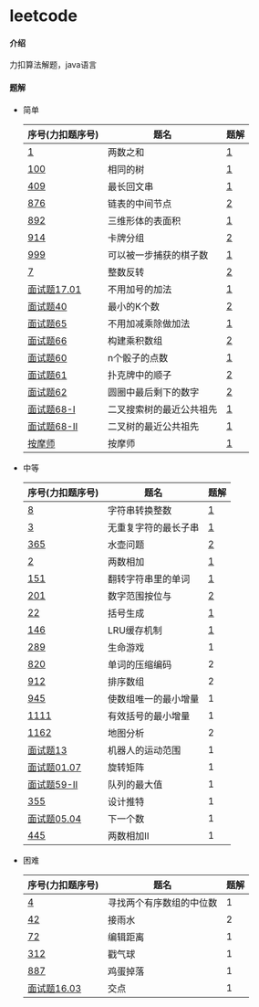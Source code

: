 # leetcode

#### 介绍
力扣算法解题，java语言

#### 题解
   * 简单

     | 序号(力扣题序号)                                             | 题名                     | 题解                                                         |
     | :----------------------------------------------------------- | ------------------------ | ------------------------------------------------------------ |
     | [1](https://leetcode-cn.com/problems/two-sum)                | 两数之和                 | [1](https://github.com/lyf950412/leetcode/blob/master/leetCodeArithmetic/src/main/java/github/lyf/simple/TwoSum.java) |
     | [100](https://leetcode-cn.com/problems/same-tree)            | 相同的树                 | [1](https://github.com/lyf950412/leetcode/blob/master/leetCodeArithmetic/src/main/java/github/lyf/simple/IsSameTree.java) |
     | [409](https://leetcode-cn.com/problems/longest-palindrome)   | 最长回文串               | [1](https://github.com/lyf950412/leetcode/blob/master/leetCodeArithmetic/src/main/java/github/lyf/simple/LongestPalindrome.java) |
     | [876](https://leetcode-cn.com/problems/middle-of-the-linked-list) | 链表的中间节点           | [2](https://github.com/lyf950412/leetcode/blob/master/leetCodeArithmetic/src/main/java/github/lyf/simple/MiddleNode.java) |
     | [892](https://leetcode-cn.com/problems/surface-area-of-3d-shapes) | 三维形体的表面积         | [1](https://github.com/lyf950412/leetcode/blob/master/leetCodeArithmetic/src/main/java/github/lyf/simple/SurfaceArea.java) |
     | [914](https://leetcode-cn.com/problems/x-of-a-kind-in-a-deck-of-cards) | 卡牌分组                 | [2](https://github.com/lyf950412/leetcode/blob/master/leetCodeArithmetic/src/main/java/github/lyf/simple/HasGroupsSizeX.java) |
     | [999](https://leetcode-cn.com/problems/available-captures-for-rook) | 可以被一步捕获的棋子数   | [1](https://github.com/lyf950412/leetcode/blob/master/leetCodeArithmetic/src/main/java/github/lyf/simple/NumRookCaptures.java) |
     | [7](https://leetcode-cn.com/problems/reverse-integer)        | 整数反转                 | [2](https://github.com/lyf950412/leetcode/blob/master/leetCodeArithmetic/src/main/java/github/lyf/simple/Reverse.java) |
     | [面试题17.01](https://leetcode-cn.com/problems/add-without-plus-lcci) | 不用加号的加法           | [1](https://github.com/lyf950412/leetcode/blob/master/leetCodeArithmetic/src/main/java/github/lyf/simple/Add.java) |
     | [面试题40](https://leetcode-cn.com/problems/zui-xiao-de-kge-shu-lcof) | 最小的K个数              | [2](https://github.com/lyf950412/leetcode/blob/master/leetCodeArithmetic/src/main/java/github/lyf/simple/GetLeastNumbers.java) |
     | [面试题65](https://leetcode-cn.com/problems/bu-yong-jia-jian-cheng-chu-zuo-jia-fa-lcof) | 不用加减乘除做加法       | [1](https://github.com/lyf950412/leetcode/blob/master/leetCodeArithmetic/src/main/java/github/lyf/simple/Add.java) |
     | [面试题66](https://leetcode-cn.com/problems/gou-jian-cheng-ji-shu-zu-lcof) | 构建乘积数组             | [2](https://github.com/lyf950412/leetcode/blob/master/leetCodeArithmetic/src/main/java/github/lyf/simple/ConstructArr.java) |
     | [面试题60](https://leetcode-cn.com/problems/nge-tou-zi-de-dian-shu-lcof) | n个骰子的点数            | [1](https://github.com/lyf950412/leetcode/blob/master/leetCodeArithmetic/src/main/java/github/lyf/simple/TwoSum1.java) |
     | [面试题61](https://leetcode-cn.com/problems/bu-ke-pai-zhong-de-shun-zi-lcof) | 扑克牌中的顺子           | [2](https://github.com/lyf950412/leetcode/blob/master/leetCodeArithmetic/src/main/java/github/lyf/simple/IsStraight.java) |
     | [面试题62](https://leetcode-cn.com/problems/yuan-quan-zhong-zui-hou-sheng-xia-de-shu-zi-lcof) | 圆圈中最后剩下的数字     | [2](https://github.com/lyf950412/leetcode/blob/master/leetCodeArithmetic/src/main/java/github/lyf/simple/LastRemaining.java) |
     | [面试题68-I](https://leetcode-cn.com/problems/er-cha-sou-suo-shu-de-zui-jin-gong-gong-zu-xian-lcof) | 二叉搜索树的最近公共祖先 | [1](https://github.com/lyf950412/leetcode/blob/master/leetCodeArithmetic/src/main/java/github/lyf/simple/LowestCommonAncestor.java) |
     | [面试题68-II](https://leetcode-cn.com/problems/er-cha-shu-de-zui-jin-gong-gong-zu-xian-lcof) | 二叉树的最近公共祖先     | [1](https://github.com/lyf950412/leetcode/blob/master/leetCodeArithmetic/src/main/java/github/lyf/simple/LowestCommonAncestor1.java) |
     | [按摩师](https://leetcode-cn.com/problems/the-masseuse-lcci) | 按摩师                   | [1](https://github.com/lyf950412/leetcode/blob/master/leetCodeArithmetic/src/main/java/github/lyf/simple/Message.java) |

   * 中等

     | 序号(力扣题序号)                                             | 题名                 | 题解                                                         |
     | :----------------------------------------------------------- | -------------------- | ------------------------------------------------------------ |
     | [8](https://leetcode-cn.com/problems/string-to-integer-atoi) | 字符串转换整数       | [1](https://github.com/lyf950412/leetcode/blob/master/leetCodeArithmetic/src/main/java/github/lyf/middle/StrToInt.java) |
     | [3](https://leetcode-cn.com/problems/longest-substring-without-repeating-characters) | 无重复字符的最长子串 | [1](https://github.com/lyf950412/leetcode/blob/master/leetCodeArithmetic/src/main/java/github/lyf/middle/LengthOfLongestSubstring.java) |
     | [365](https://leetcode-cn.com/problems/water-and-jug-problem) | 水壶问题             | [2](https://github.com/lyf950412/leetcode/blob/master/leetCodeArithmetic/src/main/java/github/lyf/middle/CanMeasureWater.java) |
     | [2](https://leetcode-cn.com/problems/add-two-numbers)        | 两数相加             | [1](https://github.com/lyf950412/leetcode/blob/master/leetCodeArithmetic/src/main/java/github/lyf/middle/AddTwoNumbers.java) |
     | [151](https://leetcode-cn.com/problems/reverse-words-in-a-string) | 翻转字符串里的单词   | [1](https://github.com/lyf950412/leetcode/blob/master/leetCodeArithmetic/src/main/java/github/lyf/middle/ReverseWords.java) |
     | [201](https://leetcode-cn.com/problems/bitwise-and-of-numbers-range) | 数字范围按位与       | [2](https://github.com/lyf950412/leetcode/blob/master/leetCodeArithmetic/src/main/java/github/lyf/middle/RangeBitwiseAnd.java) |
     | [22](https://leetcode-cn.com/problems/generate-parentheses)  | 括号生成             | [1](https://github.com/lyf950412/leetcode/blob/master/leetCodeArithmetic/src/main/java/github/lyf/middle/GenerateParenthesis.java) |
     | [146](https://leetcode-cn.com/problems/lru-cache)            | LRU缓存机制          | [1](https://github.com/lyf950412/leetcode/blob/master/leetCodeArithmetic/src/main/java/github/lyf/middle/LRUCache.java) |
     | [289](https://leetcode-cn.com/problems/game-of-life)         | 生命游戏             | 1                                                            |
     | [820](https://leetcode-cn.com/problems/short-encoding-of-words) | 单词的压缩编码       | 2                                                            |
     | [912](https://leetcode-cn.com/problems/sort-an-array)        | 排序数组             | 2                                                            |
     | [945](https://leetcode-cn.com/problems/minimum-increment-to-make-array-unique) | 使数组唯一的最小增量 | 1                                                            |
     | [1111](https://leetcode-cn.com/problems/maximum-nesting-depth-of-two-valid-parentheses-strings) | 有效括号的最小增量   | 1                                                            |
     | [1162](https://leetcode-cn.com/problems/as-far-from-land-as-possible) | 地图分析             | 2                                                            |
     | [面试题13](https://leetcode-cn.com/problems/ji-qi-ren-de-yun-dong-fan-wei-lcof) | 机器人的运动范围     | 1                                                            |
     | [面试题01.07](https://leetcode-cn.com/problems/rotate-matrix-lcci) | 旋转矩阵             | 1                                                            |
     | [面试题59-II](https://leetcode-cn.com/problems/dui-lie-de-zui-da-zhi-lcof) | 队列的最大值         | 1                                                            |
     | [355](https://leetcode-cn.com/problems/design-twitter/)      | 设计推特             | 1                                                            |
     | [面试题05.04](https://leetcode-cn.com/problems/closed-number-lcci/) | 下一个数             | 1                                                            |
     | [445](https://leetcode-cn.com/problems/add-two-numbers-ii/)  | 两数相加II           | 1                                                            |

   * 困难

     | 序号(力扣题序号)                                             | 题名                     | 题解 |
     | ------------------------------------------------------------ | ------------------------ | ---- |
     | [4](https://leetcode-cn.com/problems/median-of-two-sorted-arrays) | 寻找两个有序数组的中位数 | 1    |
     | [42](https://leetcode-cn.com/problems/trapping-rain-water)   | 接雨水                   | 2    |
     | [72](https://leetcode-cn.com/problems/edit-distance)         | 编辑距离                 | 1    |
     | [312](https://leetcode-cn.com/problems/burst-balloons)       | 戳气球                   | 1    |
     | [887](https://leetcode-cn.com/problems/super-egg-drop)       | 鸡蛋掉落                 | 1    |
     | [面试题16.03](https://leetcode-cn.com/problems/intersection-lcci) | 交点                     | 1    |

     


